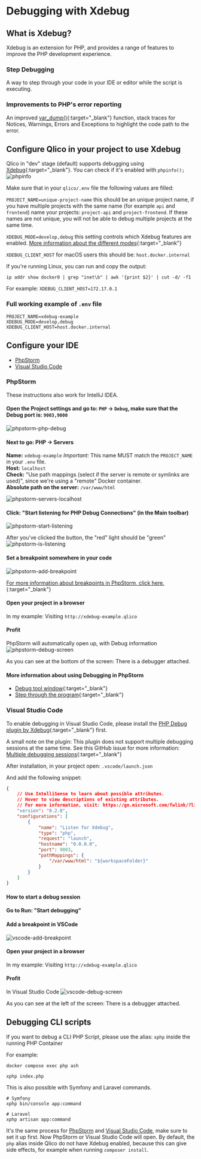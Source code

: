# Debugging with Xdebug

## What is Xdebug?

Xdebug is an extension for PHP, and provides a range of features to improve the PHP development experience.

### Step Debugging

A way to step through your code in your IDE or editor while the script is executing.


### Improvements to PHP's error reporting

An improved [var_dump()](https://xdebug.org/docs/develop#display){:target="_blank"} function, stack traces for Notices, Warnings, Errors and Exceptions to highlight the code path to the error.


## Configure Qlico in your project to use Xdebug

Qlico in "dev" stage (default) supports debugging using [Xdebug](https://xdebug.org/){:target="_blank"}.
You can check if it's enabled with `phpinfo();`
![phpinfo](/assets/img/xdebug/phpinfo.png "phpinfo")

Make sure that in your `qlico/.env` file the following values are filled:

`PROJECT_NAME=unique-project-name` this should be an unique project name, if you
have multiple projects with the same name (for example `api` and `frontend`)
name your projects: `project-api` and `project-frontend`. If these names are not
unique, you will not be able to debug multiple projects at the same time.

`XDEBUG_MODE=develop,debug` this setting controls which Xdebug features are
enabled.
[More information about the different modes](https://xdebug.org/docs/all_settings#mode){:target="_blank"}

`XDEBUG_CLIENT_HOST` for macOS users this should be: `host.docker.internal`

If you're running Linux, you can run and copy the output:

```shell
ip addr show docker0 | grep "inet\b" | awk '{print $2}' | cut -d/ -f1
```

For example:
`XDEBUG_CLIENT_HOST=172.17.0.1`

### Full working example of `.env` file

```env title=".env"
PROJECT_NAME=xdebug-example
XDEBUG_MODE=develop,debug
XDEBUG_CLIENT_HOST=host.docker.internal
```

## Configure your IDE

* [PhpStorm](#phpstorm)
* [Visual Studio Code](#visual-studio-code)


### PhpStorm

These instructions also work for IntelliJ IDEA.

#### Open the Project settings and go to: `PHP` -> `Debug`, make sure that the Debug port is: `9003,9000`

![phpstorm-php-debug](/assets/img/xdebug/phpstorm-php-debug.png "phpstorm-php-debug")

#### Next to go: PHP -> Servers<br>

**Name:** `xdebug-example` _Important:_ This name MUST match the `PROJECT_NAME`
in your `.env` file.<br>
**Host:** `localhost`<br>
**Check:** "Use path mappings (select if the server is remote or symlinks are
used)", since we're using a "remote" Docker container.<br>
**Absolute path on the server:** `/var/www/html`<br>

![phpstorm-servers-localhost](/assets/img/xdebug/phpstorm-servers-localhost.png "phpstorm-servers-localhost")

#### Click: "Start listening for PHP Debug Connections" (in the Main toolbar)
![phpstorm-start-listening](/assets/img/xdebug/phpstorm-start-listening.png "phpstorm-start-listening")

After you've clicked the button, the "red" light should be "green"<br>
![phpstorm-is-listening](/assets/img/xdebug/phpstorm-is-listening.png "phpstorm-is-listening")

#### Set a breakpoint somewhere in your code
![phpstorm-add-breakpoint](/assets/img/xdebug/phpstorm-add-breakpoint.png "phpstorm-add-breakpoint")

[For more information about breakpoints in PhpStorm, click here.](https://www.jetbrains.com/help/phpstorm/using-breakpoints.html){:target="_blank"}

#### Open your project in a browser
In my example: Visiting `http://xdebug-example.qlico`

#### Profit
PhpStorm will automatically open up, with Debug information
![phpstorm-debug-screen](/assets/img/xdebug/phpstorm-debug-screen.png "phpstorm-debug-screen")

As you can see at the bottom of the screen: There is a debugger attached.

#### More information about using Debugging in PhpStorm

- [Debug tool window](https://www.jetbrains.com/help/phpstorm/debug-tool-window.html){:target="_blank"}
- [Step through the program](https://www.jetbrains.com/help/phpstorm/stepping-through-the-program.html){:target="_blank"}


### Visual Studio Code

To enable debugging in Visual Studio Code, please install
the [PHP Debug plugin by Xdebug](https://marketplace.visualstudio.com/items?itemName=xdebug.php-debug){:target="_blank"}
first.

A small note on the plugin: This plugin does not support multiple debugging
sessions at the same time.
See this GitHub issue for more information:
[Multiple debugging sessions](https://github.com/xdebug/vscode-php-debug/issues/522){:target="_blank"}

After installation, in your project open: `.vscode/launch.json`

And add the following snippet:

```json title=".vscode/launch.json"
{
    // Use IntelliSense to learn about possible attributes.
    // Hover to view descriptions of existing attributes.
    // For more information, visit: https://go.microsoft.com/fwlink/?linkid=830387
    "version": "0.2.0",
    "configurations": [
        {
            "name": "Listen for Xdebug",
            "type": "php",
            "request": "launch",
            "hostname": "0.0.0.0",
            "port": 9003,
            "pathMappings": {
                "/var/www/html": "${workspaceFolder}"
            }
        }
    ]
}
```

#### How to start a debug session

#### Go to Run: "Start debugging"

#### Add a breakpoint in VSCode
![vscode-add-breakpoint](/assets/img/xdebug/vscode-add-breakpoint.png "vscode-add-breakpoint")

#### Open your project in a browser
In my example: Visiting `http://xdebug-example.qlico`

#### Profit
In Visual Studio Code
![vscode-debug-screen](/assets/img/xdebug/vscode-debug-screen.png "vscode-debug-screen")

As you can see at the left of the screen: There is a debugger attached.

## Debugging CLI scripts

If you want to debug a CLI PHP Script, please use the alias: `xphp` inside the running PHP Container

For example:

```shell
docker compose exec php ash
```

```shell
xphp index.php
```
This is also possible with Symfony and Laravel commands.
```shell
# Symfony
xphp bin/console app:command

# Laravel
xphp artisan app:command
```

It's the same process for [PhpStorm](#phpstorm)
and [Visual Studio Code](#visual-studio-code), make sure to set it up first.
Now PhpStorm or Visual Studio Code will open. By default, the `php` alias inside
Qlico do not have Xdebug enabled, because this can give side effects, for
example when running `composer install`.
